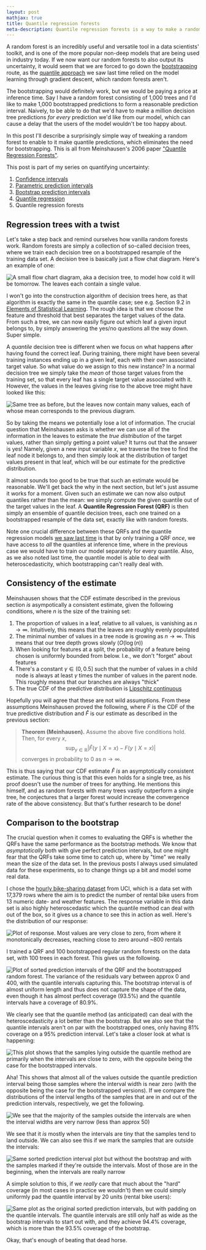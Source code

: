 ```yaml
---
layout: post
mathjax: true
title: Quantile regression forests
meta-description: Quantile regression forests is a way to make a random forest output quantiles and thereby quantify its own uncertainty. This method only requires training the forest once. We compare the QRFs to bootstrap methods on the hourly bike rental data set.
---
```


A random forest is an incredibly useful and versatile tool in a data scientists' toolkit, and is one of the more popular non-deep models that are being used in industry today. 
If we now want our random forests to also output its uncertainty, it would seem that we are forced to go down the [bootstrapping](https://saattrupdan.github.io/2020-03-01-bootstrap-prediction/) route,
as the [quantile approach](https://saattrupdan.github.io/2020-03-09-quantile-regression/) we saw last time relied on the model learning through gradient descent, which random forests aren't.

The bootstrapping would definitely work, but we would be paying a price at inference time. 
Say I have a random forest consisting of 1,000 trees and I'd like to make 1,000 bootstrapped predictions to form a reasonable prediction interval.
Naively, to be able to do that we'd have to make a million decision tree predictions _for every_ prediction we'd like from our model, which can cause a delay that the users of the model wouldn't be too happy about.

In this post I'll describe a surprisingly simple way of tweaking a random forest to enable to it make quantile predictions, which eliminates the need for bootstrapping. This is all from Meinshausen's 2006 paper ["Quantile Regression Forests"](http://www.jmlr.org/papers/volume7/meinshausen06a/meinshausen06a.pdf).

This post is part of my series on quantifying uncertainty:
  1. [Confidence intervals](https://saattrupdan.github.io/2020-02-20-confidence/)
  2. [Parametric prediction intervals](https://saattrupdan.github.io/2020-02-26-parametric-prediction/)
  3. [Bootstrap prediction intervals](https://saattrupdan.github.io/2020-03-01-bootstrap-prediction/)
  4. [Quantile regression](https://saattrupdan.github.io/2020-03-09-quantile-regression/)
  5. Quantile regression forests


## Regression trees with a twist

Let's take a step back and remind ourselves how vanilla random forests work. 
Random forests are simply a collection of so-called decision trees, where we train each decision tree on a bootstrapped resample of the training data set. 
A decision tree is basically just a flow chat diagram. Here's an example of one:

![A small flow chart diagram, aka a decision tree, to model how cold it will be tomorrow. The leaves each contain a single value.](/img/qrf-decision-tree.jpg)

I won't go into the construction algorithm of decision trees here, as that algorithm is exactly the same in the quantile case; see e.g. Section 9.2 in [Elements of Statistical Learning](https://web.stanford.edu/~hastie/Papers/ESLII.pdf). The rough idea is that we choose the feature and threshold that best separates the target values of the data.
From such a tree, we can now easily figure out which leaf a given input belongs to, by simply answering the yes/no questions all the way down. Super simple.

A _quantile_ decision tree is different when we focus on what happens after having found the correct leaf.
During training, there might have been several training instances ending up in a given leaf, each with their own associated target value.
So what value do we assign to this new instance? In a normal decision tree we simply take the _mean_ of those target values from the training set, so that every leaf has a single target value associated with it.
However, the values in the leaves giving rise to the above tree might have looked like this:

![Same tree as before, but the leaves now contain many values, each of whose mean corresponds to the previous diagram.](/img/qrf-decision-tree2.jpg)

So by taking the means we potentially lose a lot of information. The crucial question that Meinshausen asks is whether we can use all of the information in the leaves to estimate the _true distribution_ of the target values, rather than simply getting a point value? It turns out that the answer is yes! Namely, given a new input variable $x$, we traverse the tree to find the leaf node it belongs to, and then simply look at the distribution of target values present in that leaf, which will be our estimate for the predictive distribution.

It almost sounds too good to be true that such an estimate would be reasonable. We'll get back the why in the next section, but let's just assume it works for a moment.
Given such an estimate we can now also output quantiles rather than the mean: we simply compute the given quantile out of the target values in the leaf.
A **Quantile Regression Forest (QRF)** is then simply an ensemble of quantile decision trees, each one trained on a bootstrapped resample of the data set, exactly like with random forests.

Note one crucial difference between these QRFs and the quantile regression models [we saw last time](https://saattrupdan.github.io/2020-03-09-quantile-regression/) is that by only training a QRF *once*, we have access to *all* the quantiles at inference time, where in the previous case we would have to train our model separately for every quantile. Also, as we also noted last time, the quantile model is able to deal with heteroscedasticity, which bootstrapping can't really deal with.


## Consistency of the estimate

Meinshausen shows that the CDF estimate described in the previous section *is* asympotically a consistent estimate, given the following conditions, where $n$ is the size of the training set:

  1. The proportion of values in a leaf, relative to all values, is vanishing as $n\to\infty$. Intuitively, this means that the leaves are roughly evenly populated
  2. The minimal number of values in a tree node is growing as $n\to\infty$. This means that our tree depth grows slowly ($O(\log(n)$)
  3. When looking for features at a split, the probability of a feature being chosen is uniformly bounded from below. I.e., we don't "forget" about features
  4. There's a constant $\gamma\in(0, 0.5]$ such that the number of values in a child node is always at least $\gamma$ times the number of values in the parent node. This roughly means that our branches are always "thick"
  5. The true CDF of the predictive distribution is [Lipschitz continuous](https://en.wikipedia.org/wiki/Lipschitz_continuity)

Hopefully you will agree that these are not wild assumptions. 
From these assumptions Meinshausen proved the following, where $F$ is the CDF of the true predictive distribution and $\hat F$ is our estimate as described in the previous section:

> **Theorem (Meinhausen).** Assume the above five conditions hold. Then, for every $x$,
> $$ \sup_{y\in\mathbb R}|\hat F(y\mid X=x) - F(y\mid X=x)| $$
> converges in probability to $0$ as $n\longrightarrow\infty$.

This is thus saying that our CDF estimate $\hat F$ *is* an asymptotically consistent estimate. The curious thing is that this even holds for a single tree, as his proof doesn't use the number of trees for anything.
He mentions this himself, and as random forests with many trees vastly outperform a single tree, he conjectures that a larger forest would increase the convergence rate of the above consistency.
But that's further research to be done!


## Comparison to the bootstrap

The crucial question when it comes to evaluating the QRFs is whether the QRFs have the same performance as the bootstrap methods.
We know that _asymptotically_ both with give perfect prediction intervals, but one might fear that the QRFs take some time to catch up, where by "time" we really mean the size of the data set.
In the previous posts I always used simulated data for these experiments, so to change things up a bit and model some real data.

I chose the [hourly bike-sharing dataset](https://archive.ics.uci.edu/ml/datasets/Bike+Sharing+Dataset) from UCI, which is a data set with 17,379 rows where the aim is to predict the number of rental bike users from 13 numeric date- and weather features.
The response variable in this data set is also highly heteroscedastic which the quantile method can deal with out of the box, so it gives us a chance to see this in action as well.
Here's the distribution of our response:

![Plot of response. Most values are very close to zero, from where it monotonically decreases, reaching close to zero around ~800 rentals](/img/qrf-response.png)

I trained a QRF and 100 bootstrapped regular random forests on the data set, with 100 trees in each forest.
This gives us the following.

![Plot of sorted prediction intervals of the QRF and the bootstrapped random forest. The variance of the residuals vary between approx 0 and 400, with the quantile intervals capturing this. 
The bootstrap interval is of almost uniform length and thus does not capture the shape of the data, even though it has almost perfect coverage (93.5%) and the quantile intervals have a coverage of 80.9%.](/img/qrf-1leaf.png)

We clearly see that the quantile method (as anticipated) can deal with the heteroscedasticity a lot better than the bootstrap. 
But we also see that the quantile intervals aren't on par with the bootstrapped ones, only having 81% coverage on a 95% prediction interval.
Let's take a closer look at what is happening:

![This plot shows that the samples lying outside the quantile method are primarily when the intervals are close to zero, with the opposite being the case for the bootstrapped intervals.](/img/qrf-coverage-analysis.png)

Aha! This shows that almost all of the values outside the quantile prediction interval being those samples where the interval width is near zero (with the opposite being the case for the bootstrapped versions).
If we compare the distributions of the interval lengths of the samples that are in and out of the prediction intervals, respectively, we get the following.

![We see that the majority of the samples outside the intervals are when the interval widths are very narrow (less than approx 50)](/img/qrf-in-out-interval.png)

We see that it *is* mostly when the intervals are tiny that the samples tend to land outside. We can also see this if we mark the samples that are outside the intervals:

![Same sorted prediction interval plot but without the bootstrap and with the samples marked if they're outside the intervals. Most of those are in the beginning, when the intervals are really narrow](/img/qrf-1leaf-in-out.png)

A simple solution to this, if we *really* care that much about the "hard" coverage (in most cases in practice we wouldn't) then we could simply uniformly pad the quantile interval by 20 units (rental bike users):

![Same plot as the original sorted prediction intervals, but with padding on the quantile intervals. The quantile intervals are still only half as wide as the bootstrap intervals to start out with, and they achieve 94.4% coverage, which is more than the 93.5% coverage of the bootstrap.](/img/qrf-padded.png)

Okay, that's enough of beating that dead horse.
